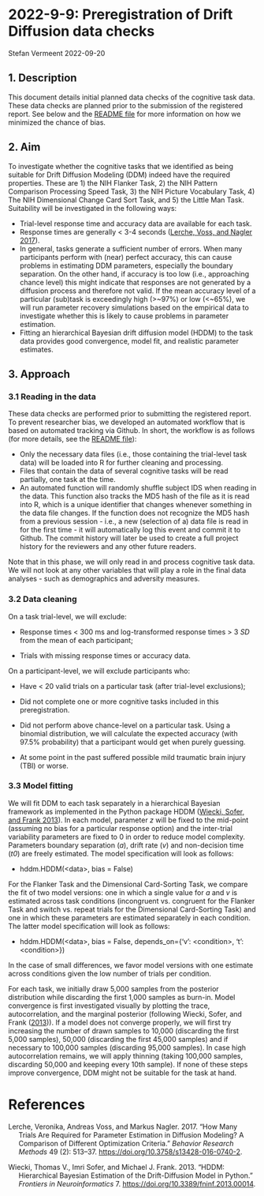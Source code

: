 2022-9-9: Preregistration of Drift Diffusion data checks
================
Stefan Vermeent
2022-09-20

## 1. Description

This document details initial planned data checks of the cognitive task
data. These data checks are planned prior to the submission of the
registered report. See below and the [README
file](https://github.com/stefanvermeent/abcd_ddm) for more information
on how we minimized the chance of bias.

## 2. Aim

To investigate whether the cognitive tasks that we identified as being
suitable for Drift Diffusion Modeling (DDM) indeed have the required
properties. These are 1) the NIH Flanker Task, 2) the NIH Pattern
Comparison Processing Speed Task, 3) the NIH Picture Vocabulary Task, 4)
The NIH Dimensional Change Card Sort Task, and 5) the Little Man Task.
Suitability will be investigated in the following ways:

- Trial-level response time and accuracy data are available for each
  task.
- Response times are generally \< 3-4 seconds ([Lerche, Voss, and Nagler
  2017](#ref-lerche_2017)).
- In general, tasks generate a sufficient number of errors. When many
  participants perform with (near) perfect accuracy, this can cause
  problems in estimating DDM parameters, especially the boundary
  separation. On the other hand, if accuracy is too low (i.e.,
  approaching chance level) this might indicate that responses are not
  generated by a diffusion process and therefore not valid. If the mean
  accuracy level of a particular (sub)task is exceedingly high (\>\~97%)
  or low (\<\~65%), we will run parameter recovery simulations based on
  the empirical data to investigate whether this is likely to cause
  problems in parameter estimation.
- Fitting an hierarchical Bayesian drift diffusion model (HDDM) to the
  task data provides good convergence, model fit, and realistic
  parameter estimates.

## 3. Approach

### 3.1 Reading in the data

These data checks are performed prior to submitting the registered
report. To prevent researcher bias, we developed an automated workflow
that is based on automated tracking via Github. In short, the workflow
is as follows (for more details, see the [README
file](https://github.com/stefanvermeent/abcd_ddm)):

- Only the necessary data files (i.e., those containing the trial-level
  task data) will be loaded into R for further cleaning and processing.
- Files that contain the data of several cognitive tasks will be read
  partially, one task at the time.
- An automated function will randomly shuffle subject IDS when reading
  in the data. This function also tracks the MD5 hash of the file as it
  is read into R, which is a unique identifier that changes whenever
  something in the data file changes. If the function does not recognize
  the MD5 hash from a previous session - i.e., a new (selection of a)
  data file is read in for the first time - it will automatically log
  this event and commit it to Github. The commit history will later be
  used to create a full project history for the reviewers and any other
  future readers.

Note that in this phase, we will only read in and process cognitive task
data. We will not look at any other variables that will play a role in
the final data analyses - such as demographics and adversity measures.

### 3.2 Data cleaning

On a task trial-level, we will exclude:

- Response times \< 300 ms and log-transformed response times \> 3 *SD*
  from the mean of each participant;

- Trials with missing response times or accuracy data.

On a participant-level, we will exclude participants who:

- Have \< 20 valid trials on a particular task (after trial-level
  exclusions);

- Did not complete one or more cognitive tasks included in this
  preregistration.

- Did not perform above chance-level on a particular task. Using a
  binomial distribution, we will calculate the expected accuracy (with
  97.5% probability) that a participant would get when purely guessing.

- At some point in the past suffered possible mild traumatic brain
  injury (TBI) or worse.

### 3.3 Model fitting

We will fit DDM to each task separately in a hierarchical Bayesian
framework as implemented in the Python package HDDM ([Wiecki, Sofer, and
Frank 2013](#ref-wiecki_2013)). In each model, parameter *z* will be
fixed to the mid-point (assuming no bias for a particular response
option) and the inter-trial variability parameters are fixed to 0 in
order to reduce model complexity. Parameters boundary separation (*a*),
drift rate (*v*) and non-decision time (*t0*) are freely estimated. The
model specification will look as follows:

- hddm.HDDM(\<data\>, bias = False)

For the Flanker Task and the Dimensional Card-Sorting Task, we compare
the fit of two model versions: one in which a single value for *a* and
*v* is estimated across task conditions (incongruent vs. congruent for
the Flanker Task and switch vs. repeat trials for the Dimensional
Card-Sorting Task) and one in which these parameters are estimated
separately in each condition. The latter model specification will look
as follows:

- hddm.HDDM(\<data\>, bias = False, depends_on={‘v’: \<condition\>, ‘t’:
  \<condition\>})

In the case of small differences, we favor model versions with one
estimate across conditions given the low number of trials per condition.

For each task, we initially draw 5,000 samples from the posterior
distribution while discarding the first 1,000 samples as burn-in. Model
convergence is first investigated visually by plotting the trace,
autocorrelation, and the marginal posterior (following Wiecki, Sofer,
and Frank ([2013](#ref-wiecki_2013))). If a model does not converge
properly, we will first try increasing the number of drawn samples to
10,000 (discarding the first 5,000 samples), 50,000 (discarding the
first 45,000 samples) and if necessary to 100,000 samples (discarding
95,000 samples). In case high autocorrelation remains, we will apply
thinning (taking 100,000 samples, discarding 50,000 and keeping every
10th sample). If none of these steps improve convergence, DDM might not
be suitable for the task at hand.

# References

<div id="refs" class="references csl-bib-body hanging-indent">

<div id="ref-lerche_2017" class="csl-entry">

Lerche, Veronika, Andreas Voss, and Markus Nagler. 2017. “How Many
Trials Are Required for Parameter Estimation in Diffusion Modeling? A
Comparison of Different Optimization Criteria.” *Behavior Research
Methods* 49 (2): 513–37. <https://doi.org/10.3758/s13428-016-0740-2>.

</div>

<div id="ref-wiecki_2013" class="csl-entry">

Wiecki, Thomas V., Imri Sofer, and Michael J. Frank. 2013. “HDDM:
Hierarchical Bayesian Estimation of the Drift-Diffusion Model in
Python.” *Frontiers in Neuroinformatics* 7.
<https://doi.org/10.3389/fninf.2013.00014>.

</div>

</div>
